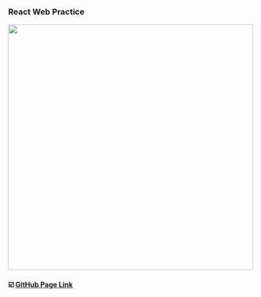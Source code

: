 ### React Web Practice

<img src=https://raw.githubusercontent.com/yhuj79/MovieRank/master/thumnail/thumnail.jpg width=500>

#### :ballot_box_with_check: <a target="_blank" rel="noopener noreferrer" href="https://yhuj79.github.io/Practice-Library-React">GitHub Page Link</a>
